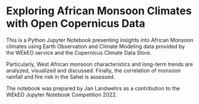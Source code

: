 # Exploring African Monsoon Climates with Open Copernicus Data

This is a Python Jupyter Notebook presenting insights into African Monsoon climates using Earth Observation and Climate Modeling data provided by the WEkEO service and the Copernicus Climate Data Store. 

Particularly, West African monsoon characteristics and long-term trends are analyzed, visualized and discussed. Finally, the correlation of monsoon rainfall and fire risk in the Sahel is assessed.

The notebook was prepared by Jan Landwehrs as a contribution to the WEkEO Jupyter Notebook Competition 2022.

